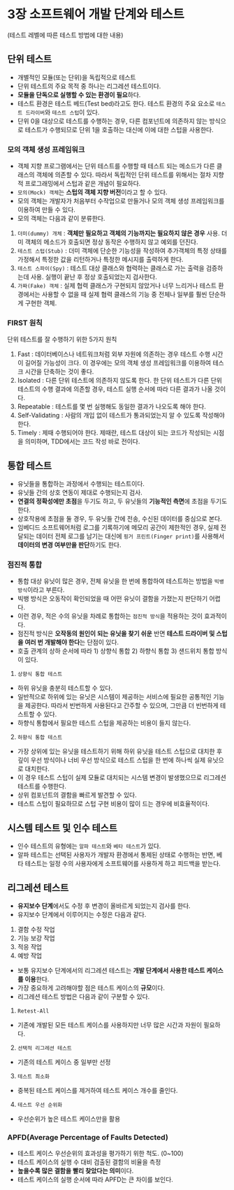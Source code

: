 # 3장 소프트웨어 개발 단계와 테스트
(테스트 레벨에 따른 테스트 방법에 대한 내용)

## 단위 테스트
- 개별적인 모듈(또는 단위)을 독립적으로 테스트
- 단위 테스트의 주요 목적 중 하나는 리그레션 테스트이다.
- **모듈을 단독으로 실행할 수 있는 환경이 필요**하다.
- 테스트 환경은 테스트 베드(Test bed)라고도 한다. 테스트 환경의 주요 요소로 `테스트 드라이버`와 `테스트 스텁`이 있다.
- 단위 0을 대상으로 테스트를 수행하는 경우, 다른 컴포넌트에 의존하지 않는 방식으로 테스트가 수행되므로 단위 1을 호출하는 대신에 이에 대한 스텁을 사용한다.

### 모의 객체 생성 프레임워크
- 객체 지향 프로그램에서는 단위 테스트를 수행할 때 테스트 되는 메소드가 다른 클래스의 객체에 의존할 수 있다. 따라서 독립적인 단위 테스트를 위해서는 절차 지향적 프로그래밍에서 스텁과 같은 개념이 필요하다.
- `모의(Mock) 객체`는 **스텁의 객체 지향 버전**이라고 할 수 있다.
- 모의 객체는 개발자가 처음부터 수작업으로 만들거나 모의 객체 생성 프레임워크를 이용하여 만들 수 있다.
- 모의 객체는 다음과 같이 분류한다.

1. `더미(dummy) 개체` : **객체만 필요하고 객체의 기능까지는 필요하지 않은 경우** 사용. 더미 객체의 메소드가 호출되면 정상 동작은 수행하지 않고 예외를 던진다.
2. `테스트 스텁(Stub)` : 더미 객체에 단순한 기능성을 작성하여 추가객체의 특정 상태를 가정해서 특정한 값을 리턴하거나 특정한 메시지를 출력하게 한다.
3. `테스트 스파이(Spy)` : 테스트 대상 클래스와 협력하는 클래스로 가는 출력을 검증하는데 사용. 실행이 끝난 후 정상 호출되었는지 검사한다.
4. `가짜(Fake) 객체` : 실제 협력 클래스가 구현되지 않았거나 너무 느리거나 테스트 환경에서는 사용할 수 없을 때 실제 협력 클래스의 기능 중 전체나 일부를 훨씬 단순하게 구현한 객체.


### FIRST 원칙
단위 테스트를 잘 수행하기 위한 5가지 원칙
1. Fast : 데이터베이스나 네트워크처럼 외부 자원에 의존하는 경우 테스트 수행 시간이 길어질 가능성이 크다. 이 경우에는 모의 객체 생성 프레임워크를 이용하여 테스크 시간을 단축하는 것이 좋다.
2. Isolated : 다른 단위 테스트에 의존하지 않도록 한다. 한 단위 테스트가 다른 단위 테스트의 수행 결과에 의존할 경우, 테스트 실행 순서에 따라 다른 결과가 나올 것이다.
3. Repeatable : 테스트를 몇 번 실행해도 동일한 결과가 나오도록 해야 한다.
4. Self-Validating : 사람의 개입 없이 테스트가 통과되었는지 알 수 있도록 작성해야 한다.
5. Timely : 제때 수행되어야 한다. 제때란, 테스트 대상이 되는 코드가 작성되는 시점을 의미하며, TDD에서는 코드 작성 바로 전이다.


## 통합 테스트
- 유닛들을 통합하는 과정에서 수행되는 테스트이다.
- 유닛들 간의 상호 연동이 제대로 수행되는지 검사.
- **연결의 정확성에만 초점**을 두기도 하고, 두 유닛들의 **기능적인 측면**에 초점을 두기도 한다.
- 상호작용에 초점을 둘 경우, 두 유닛들 간에 전송, 수신된 데이터를 중심으로 본다.
- 임베디드 소프트웨어처럼 로그를 기록하기에 메모리 공간이 제한적인 경우, 실제 전달되는 데이터 전체 로그를 남기는 대신에 `핑거 프린트(Finger print)`를 사용해서 **데이터의 변경 여부만을 판단**하기도 한다.


### 점진적 통합
- 통합 대상 유닛이 많은 경우, 전체 유닛을 한 번에 통합하여 테스트하는 방법을 `빅뱅 방식`이라고 부른다.
- 빅뱅 방식은 오동작이 확인되었을 때 어떤 유닛이 결함을 가졌는지 판단하기 어렵다.
- 이런 경우, 적은 수의 유닛을 차례로 통합하는 `점진적 방식`을 적용하는 것이 효과적이다.
- 점진적 방식은 **오작동의 원인이 되는 유닛을 찾기 쉬운** 반면 **테스트 드라이버 및 스텁을 여러 번 개발해야 한다**는 단점이 있다.
- 호출 관계의 상하 순서에 따라 1) 상향식 통합 2) 하향식 통합 3) 샌드위치 통합 방식이 있다.

1. `상향식 통합 테스트`
- 하위 유닛을 충분히 테스트할 수 있다.
- 일반적으로 하위에 있는 유닛은 시스템이 제공하는 서비스에 필요한 공통적인 기능을 제공한다. 따라서 빈번하게 사용된다고 간주할 수 있으며, 그만큼 더 빈번하게 테스트할 수 있다.
- 하향식 통합에서 필요한 테스트 스텁을 제공하는 비용이 들지 않는다.

2. `하향식 통합 테스트`
- 가장 상위에 있는 유닛을 테스트하기 위해 하위 유닛을 테스트 스텁으로 대치한 후 깊이 우선 방식이나 너비 우선 방식으로 테스트 스텁을 한 번에 하나씩 실제 유닛으로 대치한다.
- 이 경우 테스트 스텁이 실제 모듈로 대치되는 시스템 변경이 발생했으므로 리그레션 테스트를 수행한다.
- 상위 컴포넌트의 결함을 빠르게 발견할 수 있다.
- 테스트 스텁이 필요하므로 스텁 구현 비용이 많이 드는 경우에 비효율적이다.


## 시스템 테스트 및 인수 테스트
- 인수 테스트의 유형에는 `알파 테스트`와 `베타 테스트`가 있다.
- 알파 테스트는 선택된 사용자가 개발자 환경에서 통제된 상태로 수행하는 반면, 베타 테스트는 일정 수의 사용자에게 소프트웨어를 사용하게 하고 피드백을 받는다.

## 리그레션 테스트
- **유지보수 단계**에서도 수정 후 변경이 올바르게 되었는지 검사를 한다.
- 유지보수 단계에서 이루어지는 수정은 다음과 같다.

1. 결함 수정 작업
2. 기능 보강 작업
3. 적응 작업
4. 예방 작업

- 보통 유지보수 단계에서의 리그레션 테스트는 **개발 단계에서 사용한 테스트 케이스를 이용**한다.
- 가장 중요하게 고려해야할 점은 테스트 케이스의 **규모**이다.
- 리그레션 테스트 방법은 다음과 같이 구분할 수 있다.

1. `Retest-All`
- 기존에 개발된 모든 테스트 케이스를 사용하지만 너무 많은 시간과 자원이 필요하다.
2. `선택적 리그레션 테스트`
- 기존의 테스트 케이스 중 일부만 선정
3. `테스트 최소화`
- 중복된 테스트 케이스를 제거하여 테스트 케이스 개수를 줄인다.
4. `테스트 우선 순위화`
- 우선순위가 높은 테스트 케이스만을 활용

### APFD(Average Percentage of Faults Detected)
- 테스트 케이스 우선순위의 효과성을 평가하기 위한 척도. (0~100)
- 테스트 케이스의 실행 수 대비 검출된 결함의 비율을 측정
- **높을수록 많은 결함을 빨리 찾았다는 의미**이다.
- 테스트 케이스의 실행 순서에 따라 APFD는 큰 차이를 보인다.
